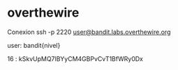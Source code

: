 # overthewire
Conexion ssh -p 2220 user@bandit.labs.overthewire.org

user: bandit{nivel}

16 : kSkvUpMQ7lBYyCM4GBPvCvT1BfWRy0Dx
